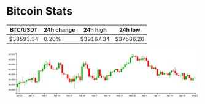 # Bitcoin Stats

BTC/USDT|24h change|24h high|24h low|
|---|---|---|---|
|$38593.34|0.20%|$39167.34|$37686.26|

<img src="./chart.svg">
